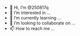 - 👋 Hi, I’m @250817q
- 👀 I’m interested in ...
- 🌱 I’m currently learning ...
- 💞️ I’m looking to collaborate on ...
- 📫 How to reach me ...

<!---
250817q/250817q is a ✨ special ✨ repository because its `README.md` (this file) appears on your GitHub profile.
You can click the Preview link to take a look at your changes.
--->
